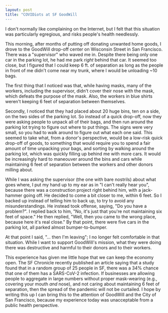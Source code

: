 ```yaml
---
layout: post
title: "COVIDiots at SF GoodWill
---
```


I don't normally like complaining on the Internet, but I felt that
this situation was particularly egregious, and risks people's health
needlessly.

This morning, after months of putting off donating unwanted home
goods, I drove to the GoodWill drop-off center on Wisconsin Street in
San Francisco. There was a "supervisor" who waved me in. Despite
there being only one car in the parking lot, he had me park *right*
behind that car. It seemed too close, but I figured that I could keep
6 ft. of separation as long as the people in front of me didn't come
near my trunk, where I would be unloading ~10 bags. 

The first thing that I noticed was that, while having masks, many of
the workers, including the supervisor, didn't cover their nose with
the mask, which defeats the purpose of the mask. Also, the workers in
blue shirts weren't keeping 6 feet of separation between themselves.

Secondly, I noticed that they had placed about 20 huge bins, ten on a
side, on the two sides of the parking lot. So instead of a quick
drop-off, now they were asking people to unpack all of their bags, and
then run around the parking lot trying to figure out where to put
things. The signs were very small, so you had to walk around to figure
out what each one said. This seemed to take what, from a donor's
perspective, would be a low-risk quick drop-off of goods, to something
that would require you to spend a fair amount of time unpacking your
bags, and sorting by walking around the parking lot, which was quickly
filling up behind me with more cars. It would be increasingly hard to
maneouver around the bins and cars while maintaining 6 feet of
separation between the workers and other donors milling about.

While I was asking the supervisor (the one with bare nostrils) about
what goes where, I put my hand up to my ear as in "I can't really hear
you", because there was a construction project right behind him, with
a jack-hammer going off. He decided to come a bit closer to me, within
6 feet. So I backed up instead of telling him to back up, to try to
avoid any misunderstandings. He instead took offense, saying, "Do you
have a problem?". I replied back to him, "No, it's just that you're
not maintaining six feet of space." He then replied, "Well, then you
came to the wrong place, because here it's real close." By that point,
there were five cars in the parking lot, all parked almost
bumper-to-bumper.

At that point I said, "... then I'm leaving"; I no longer felt
comfortable in that situation. While I want to support GoodWill's
mission, what they were doing there was destructive and harmful to
their donors and to their workers.

This experience has given me little hope that we can keep the economy
open. The SF Chronicle recently published an article saying that a
study found that in a random group of 25 people in SF, there was a 34%
chance that one of them has a SARS-CoV-2 infection. If businesses are
allowing people to aggregate in large numbers without proper
mask-wearing (e.g., covering your mouth *and* nose), and not caring
about maintaining 6 feet of separation, then the spread of the
pandemic will not be curtailed. I hope by writing this up I can bring
this to the attention of GoodWill and the City of San Francisco,
because my experience today was unacceptable from a public health
perspective. 